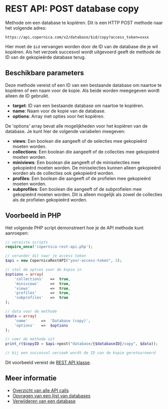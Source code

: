 # REST API: POST database copy

Methode om een database te kopiëren. Dit is een HTTP POST methode
naar het volgende adres:

`https://api.copernica.com/v2/database/$id/copy?access_token=xxxx`

Hier moet de `$id` vervangen worden door de ID van de database die je 
wil kopiëren. Als het verzoek succesvol wordt uitgevoerd geeft de methode 
de ID van de gekopieërde database terug.

## Beschikbare parameters

Deze methode vereist of een ID van een bestaande database om naartoe te 
kopiëren of een naam voor de kopie. Als beide worden meegegeven wordt 
alleen de ID gebruikt.

* **target**: ID van een bestaande database om naartoe te kopiëren.
* **name**: Naam voor de kopie van de database.
* **options**: Array met opties voor het kopiëren.

De 'options' array bevat alle mogelijkheden voor het kopiëren van de database. 
Je kunt hier de volgende variabelen meegeven:

* **views**: Een boolean die aangeeft of de selecties mee gekopieërd moeten worden.
* **collections**: Een boolean die aangeeft of de collecties mee gekopieërd moeten worden.
* **miniviews**: Een boolean die aangeeft of de miniselecties mee gekopieërd moeten worden. 
De miniselecties kunnen alleen gekopieërd worden als de collecties ook gekopieërd worden.
* **profiles**: Een boolean die aangeeft of de profielen mee gekopieërd moeten worden.
* **subprofiles**: Een boolean die aangeeft of de subprofielen mee gekopieërd moeten worden. 
Dit is alleen mogelijk als zowel de collecties als de profielen gekopieërd worden.

## Voorbeeld in PHP

Het volgende PHP script demonstreert hoe je de API methode kunt aanroepen:

```php
// vereiste scripts
require_once('copernica-rest-api.php');

// verander dit naar je access token
$api = new CopernicaRestAPI("your-access-token", 2);

// stel de opties voor de kopie in
$options = array(
    'collections'   =>  true,
    'miniviews'     =>  true,
    'views'         =>  true,
    'profiles'      =>  true,
    'subprofiles'   =>  true
);

// data voor de methode
$data = array(
    'name'      =>  'Database (copy)',
    'options'   =>  $options
);

// voer de methode uit
print_r($copyID = $api->post("database/{$databaseID}/copy", $data));

// bij een succesvol verzoek wordt de ID van de kopie geretourneerd
```

Dit voorbeeld vereist de [REST API klasse](rest-php).

## Meer informatie

* [Overzicht van alle API calls](rest-api)
* [Opvragen van een lijst van databases](rest-get-databases)
* [Verwijderen van een database](rest-delete-database)
